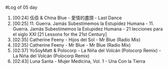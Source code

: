 #Log of 05 day

1. [00:24] 伍佰 & China Blue - 愛情的盡頭 - Last Dance
1. [00:25] 11. Guerra. Jamás Subestimemos la Estupidez Humana - 11. Guerra. Jamás Subestimemos la Estupidez Humana - 21 lecciones para el siglo XXI [21 Lessons for the 21st Century]
1. [02:35] Catherine Feeny - Hijos del Sol - Mr Blue (Radio Mix)
1. [02:35] Catherine Feeny - Mr Blue - Mr Blue (Radio Mix)
1. [02:37] YoSoyMatt & Polocorp - La Niña del Volcán (Polocorp Remix) - La Niña del Volcán (Polocorp Remix)
1. [02:43] Luna Santa - Mujer Medicina, Vol. 1 - Una Con la Tierra
